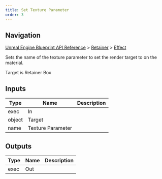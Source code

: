```yaml
---
title: Set Texture Parameter
order: 3
---
```

## Navigation

[Unreal Engine Blueprint API Reference](https://dev.epicgames.com/documentation/en-us/unreal-engine/BlueprintAPI) > [Retainer](https://dev.epicgames.com/documentation/en-us/unreal-engine/BlueprintAPI/Retainer) > [Effect](https://dev.epicgames.com/documentation/en-us/unreal-engine/BlueprintAPI/Retainer/Effect)

Sets the name of the texture parameter to set the render target to on the material.

Target is Retainer Box

## Inputs

| Type | Name | Description |
| --- | --- | --- |
| exec | In |  |
| object | Target |  |
| name | Texture Parameter |  |

## Outputs

| Type | Name | Description |
| --- | --- | --- |
| exec | Out |  |
